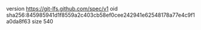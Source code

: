version https://git-lfs.github.com/spec/v1
oid sha256:845985941d1f8559a2c403cb58ef0cee242941e62548178a77e4c9f1a0da8f63
size 540
